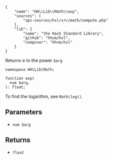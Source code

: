 ``` yamlmeta
{
    "name": "HH\\Lib\\Math\\exp",
    "sources": [
        "api-sources/hsl/src/math/compute.php"
    ],
    "lib": {
        "name": "the Hack Standard Library",
        "github": "hhvm/hsl",
        "composer": "hhvm/hsl"
    }
}
```




Returns e to the power ` $arg `




``` Hack
namespace HH\Lib\Math;

function exp(
  num $arg,
): float;
```




To find the logarithm, see ` Math\log() `.




## Parameters




+ ` num $arg `




## Returns




* ` float `
<!-- HHAPIDOC -->
